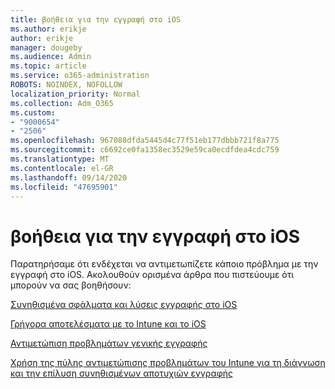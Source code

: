 ```yaml
---
title: βοήθεια για την εγγραφή στο iOS
ms.author: erikje
author: erikje
manager: dougeby
ms.audience: Admin
ms.topic: article
ms.service: o365-administration
ROBOTS: NOINDEX, NOFOLLOW
localization_priority: Normal
ms.collection: Adm_O365
ms.custom:
- "9000654"
- "2506"
ms.openlocfilehash: 967088dfda5445d4c77f51eb177dbbb721f8a775
ms.sourcegitcommit: c6692ce0fa1358ec3529e59ca0ecdfdea4cdc759
ms.translationtype: MT
ms.contentlocale: el-GR
ms.lasthandoff: 09/14/2020
ms.locfileid: "47695901"
---
```

# <a name="ios-enrollment-help"></a>βοήθεια για την εγγραφή στο iOS

Παρατηρήσαμε ότι ενδέχεται να αντιμετωπίζετε κάποιο πρόβλημα με την εγγραφή στο iOS. Ακολουθούν ορισμένα άρθρα που πιστεύουμε ότι μπορούν να σας βοηθήσουν: 

[Συνηθισμένα σφάλματα και λύσεις εγγραφής στο iOS](https://support.microsoft.com/help/4039809/troubleshooting-ios-device-enrollment-in-intune)

[Γρήγορα αποτελέσματα με το Intune και το iOS](https://docs.microsoft.com/intune/enrollment/ios-enroll)

[Αντιμετώπιση προβλημάτων γενικής εγγραφής](https://docs.microsoft.com/intune/enrollment/troubleshoot-device-enrollment-in-intune)

[Χρήση της πύλης αντιμετώπισης προβλημάτων του Intune για τη διάγνωση και την επίλυση συνηθισμένων αποτυχιών εγγραφής](https://docs.microsoft.com/intune/help-desk-operators)